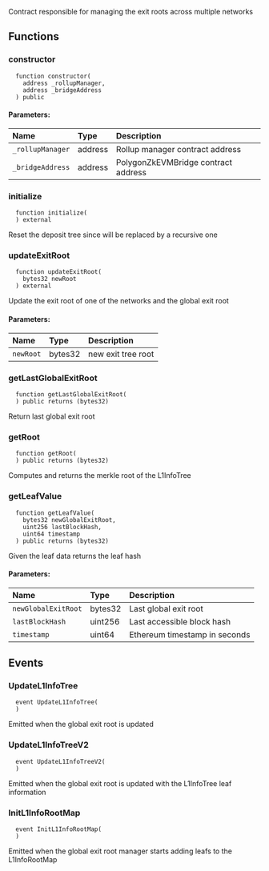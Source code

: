 Contract responsible for managing the exit roots across multiple networks


## Functions
### constructor
```solidity
  function constructor(
    address _rollupManager,
    address _bridgeAddress
  ) public
```


#### Parameters:
| Name | Type | Description                                                          |
| :--- | :--- | :------------------------------------------------------------------- |
|`_rollupManager` | address | Rollup manager contract address
|`_bridgeAddress` | address | PolygonZkEVMBridge contract address

### initialize
```solidity
  function initialize(
  ) external
```
Reset the deposit tree since will be replaced by a recursive one



### updateExitRoot
```solidity
  function updateExitRoot(
    bytes32 newRoot
  ) external
```
Update the exit root of one of the networks and the global exit root


#### Parameters:
| Name | Type | Description                                                          |
| :--- | :--- | :------------------------------------------------------------------- |
|`newRoot` | bytes32 | new exit tree root

### getLastGlobalExitRoot
```solidity
  function getLastGlobalExitRoot(
  ) public returns (bytes32)
```
Return last global exit root



### getRoot
```solidity
  function getRoot(
  ) public returns (bytes32)
```
Computes and returns the merkle root of the L1InfoTree



### getLeafValue
```solidity
  function getLeafValue(
    bytes32 newGlobalExitRoot,
    uint256 lastBlockHash,
    uint64 timestamp
  ) public returns (bytes32)
```
Given the leaf data returns the leaf hash


#### Parameters:
| Name | Type | Description                                                          |
| :--- | :--- | :------------------------------------------------------------------- |
|`newGlobalExitRoot` | bytes32 | Last global exit root
|`lastBlockHash` | uint256 | Last accessible block hash
|`timestamp` | uint64 | Ethereum timestamp in seconds

## Events
### UpdateL1InfoTree
```solidity
  event UpdateL1InfoTree(
  )
```

Emitted when the global exit root is updated

### UpdateL1InfoTreeV2
```solidity
  event UpdateL1InfoTreeV2(
  )
```

Emitted when the global exit root is updated with the L1InfoTree leaf information

### InitL1InfoRootMap
```solidity
  event InitL1InfoRootMap(
  )
```

Emitted when the global exit root manager starts adding leafs to the L1InfoRootMap

